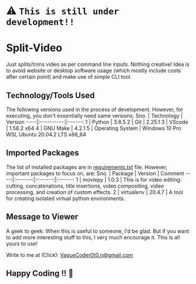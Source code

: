 # :warning: `This is still under development!!`
# Split-Video
Just splits/trims video as per command line inputs. Nothing creative! Idea is to avoid website or desktop software usage (which mostly include costs after certain point) and make use of simple CLI tool.

## Technology/Tools Used
The following versions used in the process of development. However, for executing, you don't essentially need same versions.
Sno. | Technology | Version
----:|:----------:|:------:
1 | Python | 3.8.5
2 | Git | 2.25.1
3 | VScode | 1.56.2 x64
4 | GNU Make | 4.2.1
5 | Operating System | Windows 10 Pro WSL Ubuntu 20.04.2 LTS x86_64

## Imported Packages
The list of installed packages are in [requirements.txt](requirements.txt) file. However, important packages to focus on, are:
Sno. | Package | Version | Comment
----:|:-------:|:-------:|:-------
1 | moviepy | 1.0.3 | This is for video editing: cutting, concatenations, title insertions, video compositing, video processing, and creation of custom effects.
2 | virtualenv | 20.4.7 | A tool for creating isolated virtual python environments.


## Message to Viewer
A geek to geek: When this is useful to someone, I'd be glad. But if you want to add more interesting stuff to this, I very much encourage it. This is all yours to use!

Write to me at (Click): [VagueCoder0t0.n@gmail.com](mailto:VagueCoder0t0.n@gmail.com?subject=%5BGITHUB%3A%20Split-Video%5D%20Your%20Subject%20Here&body=Hello%20Vague%2C%0A%0A)

## Happy Coding !! :metal: